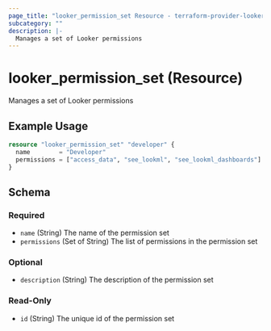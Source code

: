 ```yaml
---
page_title: "looker_permission_set Resource - terraform-provider-looker"
subcategory: ""
description: |-
  Manages a set of Looker permissions
---
```


# looker_permission_set (Resource)

Manages a set of Looker permissions

## Example Usage

```terraform
resource "looker_permission_set" "developer" {
  name        = "Developer"
  permissions = ["access_data", "see_lookml", "see_lookml_dashboards"]
}
```

<!-- schema generated by tfplugindocs -->
## Schema

### Required

- `name` (String) The name of the permission set
- `permissions` (Set of String) The list of permissions in the permission set

### Optional

- `description` (String) The description of the permission set

### Read-Only

- `id` (String) The unique id of the permission set

